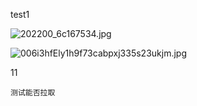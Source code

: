 test1

![202200_6c167534.jpg](http://localhost:8080/uploads/2025/09/01/202200_6c167534.jpg)

![006i3hfEly1h9f73cabpxj335s23ukjm.jpg](http://localhost:8080/uploads/2025/09/01/224806_0fdb0e40.jpg)






11
```33
测试能否拉取
